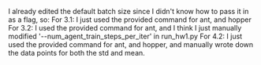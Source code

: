 I already edited the default batch size since I didn't know how to pass it in as a flag, so:
For 3.1: I just used the provided command for ant, and hopper
For 3.2: I used the provided command for ant, and I think I just manually modified '--num_agent_train_steps_per_iter' in run_hw1.py
For 4.2: I just used the provided command for ant, and hopper, and manually wrote down the data points for both the std and mean.

